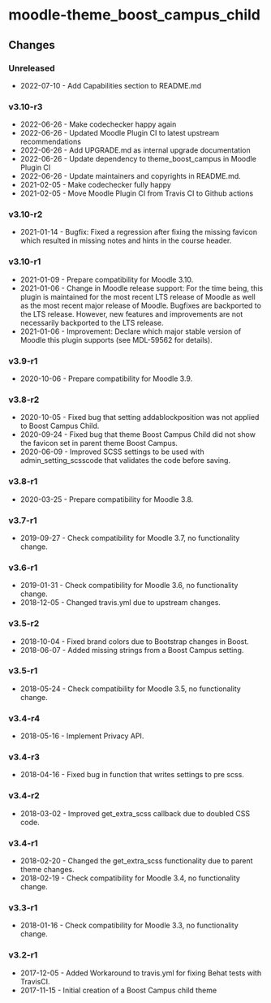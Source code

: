 moodle-theme_boost_campus_child
===============================

Changes
-------

### Unreleased

* 2022-07-10 - Add Capabilities section to README.md

### v3.10-r3

* 2022-06-26 - Make codechecker happy again
* 2022-06-26 - Updated Moodle Plugin CI to latest upstream recommendations
* 2022-06-26 - Add UPGRADE.md as internal upgrade documentation
* 2022-06-26 - Update dependency to theme_boost_campus in Moodle Plugin CI
* 2022-06-26 - Update maintainers and copyrights in README.md.
* 2021-02-05 - Make codechecker fully happy
* 2021-02-05 - Move Moodle Plugin CI from Travis CI to Github actions

### v3.10-r2

* 2021-01-14 - Bugfix: Fixed a regression after fixing the missing favicon which resulted in missing notes and hints in the course header.

### v3.10-r1

* 2021-01-09 - Prepare compatibility for Moodle 3.10.
* 2021-01-06 - Change in Moodle release support:
               For the time being, this plugin is maintained for the most recent LTS release of Moodle as well as the most recent major release of Moodle.
               Bugfixes are backported to the LTS release. However, new features and improvements are not necessarily backported to the LTS release.
* 2021-01-06 - Improvement: Declare which major stable version of Moodle this plugin supports (see MDL-59562 for details).

### v3.9-r1

* 2020-10-06 - Prepare compatibility for Moodle 3.9.

### v3.8-r2

* 2020-10-05 - Fixed bug that setting addablockposition was not applied to Boost Campus Child.
* 2020-09-24 - Fixed bug that theme Boost Campus Child did not show the favicon set in parent theme Boost Campus.
* 2020-06-09 - Improved SCSS settings to be used with admin_setting_scsscode that validates the code before saving.

### v3.8-r1

* 2020-03-25 - Prepare compatibility for Moodle 3.8.

### v3.7-r1

* 2019-09-27 - Check compatibility for Moodle 3.7, no functionality change.

### v3.6-r1

* 2019-01-31 - Check compatibility for Moodle 3.6, no functionality change.
* 2018-12-05 - Changed travis.yml due to upstream changes.

### v3.5-r2

* 2018-10-04 - Fixed brand colors due to Bootstrap changes in Boost.
* 2018-06-07 - Added missing strings from a Boost Campus setting.

### v3.5-r1

* 2018-05-24 - Check compatibility for Moodle 3.5, no functionality change.

### v3.4-r4

* 2018-05-16 - Implement Privacy API.

### v3.4-r3

* 2018-04-16 - Fixed bug in function that writes settings to pre scss.

### v3.4-r2

* 2018-03-02 - Improved get_extra_scss callback due to doubled CSS code.

### v3.4-r1

* 2018-02-20 - Changed the get_extra_scss functionality due to parent theme changes.
* 2018-02-19 - Check compatibility for Moodle 3.4, no functionality change.

### v3.3-r1

* 2018-01-16 - Check compatibility for Moodle 3.3, no functionality change.

### v3.2-r1

* 2017-12-05 - Added Workaround to travis.yml for fixing Behat tests with TravisCI.
* 2017-11-15 - Initial creation of a Boost Campus child theme
